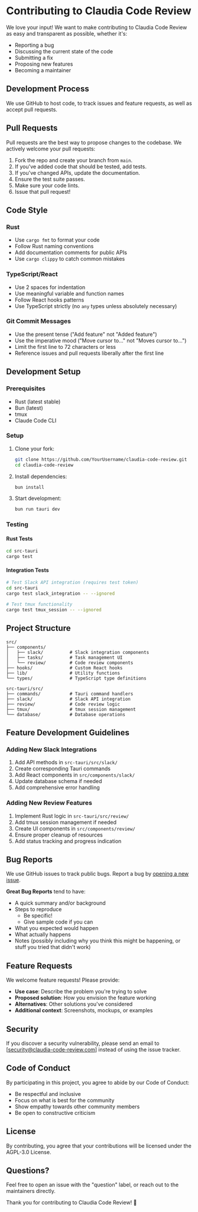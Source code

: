 # Contributing to Claudia Code Review

We love your input! We want to make contributing to Claudia Code Review as easy and transparent as possible, whether it's:

- Reporting a bug
- Discussing the current state of the code
- Submitting a fix
- Proposing new features
- Becoming a maintainer

## Development Process

We use GitHub to host code, to track issues and feature requests, as well as accept pull requests.

## Pull Requests

Pull requests are the best way to propose changes to the codebase. We actively welcome your pull requests:

1. Fork the repo and create your branch from `main`.
2. If you've added code that should be tested, add tests.
3. If you've changed APIs, update the documentation.
4. Ensure the test suite passes.
5. Make sure your code lints.
6. Issue that pull request!

## Code Style

### Rust
- Use `cargo fmt` to format your code
- Follow Rust naming conventions
- Add documentation comments for public APIs
- Use `cargo clippy` to catch common mistakes

### TypeScript/React
- Use 2 spaces for indentation
- Use meaningful variable and function names
- Follow React hooks patterns
- Use TypeScript strictly (no `any` types unless absolutely necessary)

### Git Commit Messages
- Use the present tense ("Add feature" not "Added feature")
- Use the imperative mood ("Move cursor to..." not "Moves cursor to...")
- Limit the first line to 72 characters or less
- Reference issues and pull requests liberally after the first line

## Development Setup

### Prerequisites
- Rust (latest stable)
- Bun (latest)
- tmux
- Claude Code CLI

### Setup
1. Clone your fork:
   ```bash
   git clone https://github.com/YourUsername/claudia-code-review.git
   cd claudia-code-review
   ```

2. Install dependencies:
   ```bash
   bun install
   ```

3. Start development:
   ```bash
   bun run tauri dev
   ```

### Testing

#### Rust Tests
```bash
cd src-tauri
cargo test
```

#### Integration Tests
```bash
# Test Slack API integration (requires test token)
cd src-tauri
cargo test slack_integration -- --ignored

# Test tmux functionality
cargo test tmux_session -- --ignored
```

## Project Structure

```
src/
├── components/
│   ├── slack/          # Slack integration components
│   ├── tasks/          # Task management UI
│   └── review/         # Code review components
├── hooks/              # Custom React hooks
├── lib/                # Utility functions
└── types/              # TypeScript type definitions

src-tauri/src/
├── commands/           # Tauri command handlers
├── slack/              # Slack API integration
├── review/             # Code review logic
├── tmux/               # tmux session management
└── database/           # Database operations
```

## Feature Development Guidelines

### Adding New Slack Integrations
1. Add API methods in `src-tauri/src/slack/`
2. Create corresponding Tauri commands
3. Add React components in `src/components/slack/`
4. Update database schema if needed
5. Add comprehensive error handling

### Adding New Review Features
1. Implement Rust logic in `src-tauri/src/review/`
2. Add tmux session management if needed
3. Create UI components in `src/components/review/`
4. Ensure proper cleanup of resources
5. Add status tracking and progress indication

## Bug Reports

We use GitHub issues to track public bugs. Report a bug by [opening a new issue](https://github.com/TsuyoshiTomozawa/claudia-code-review/issues).

**Great Bug Reports** tend to have:

- A quick summary and/or background
- Steps to reproduce
  - Be specific!
  - Give sample code if you can
- What you expected would happen
- What actually happens
- Notes (possibly including why you think this might be happening, or stuff you tried that didn't work)

## Feature Requests

We welcome feature requests! Please provide:

- **Use case**: Describe the problem you're trying to solve
- **Proposed solution**: How you envision the feature working
- **Alternatives**: Other solutions you've considered
- **Additional context**: Screenshots, mockups, or examples

## Security

If you discover a security vulnerability, please send an email to [security@claudia-code-review.com] instead of using the issue tracker.

## Code of Conduct

By participating in this project, you agree to abide by our Code of Conduct:

- Be respectful and inclusive
- Focus on what is best for the community
- Show empathy towards other community members
- Be open to constructive criticism

## License

By contributing, you agree that your contributions will be licensed under the AGPL-3.0 License.

## Questions?

Feel free to open an issue with the "question" label, or reach out to the maintainers directly.

Thank you for contributing to Claudia Code Review! 🚀
